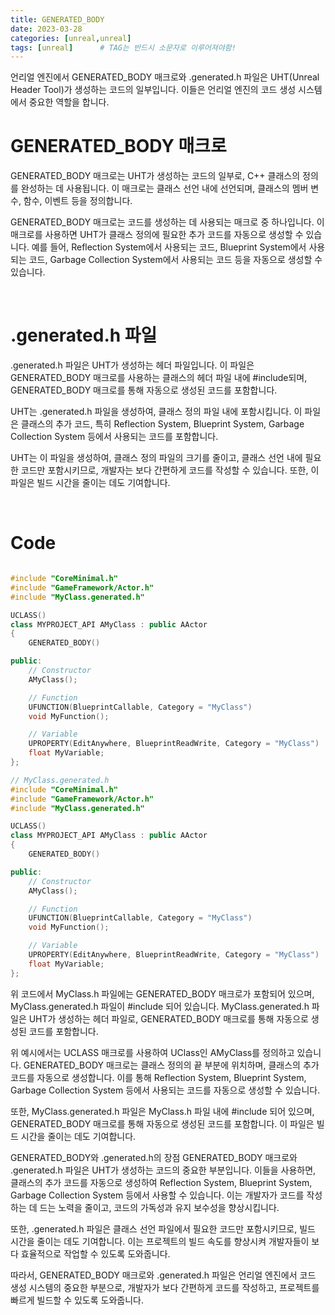 ```yaml
---
title: GENERATED_BODY
date: 2023-03-28
categories: [unreal,unreal]
tags: [unreal]		# TAG는 반드시 소문자로 이루어져야함!
---
```




언리얼 엔진에서 GENERATED_BODY 매크로와 .generated.h 파일은 UHT(Unreal Header Tool)가 생성하는 코드의 일부입니다. 이들은 언리얼 엔진의 코드 생성 시스템에서 중요한 역할을 합니다.

GENERATED_BODY 매크로
===================
GENERATED_BODY 매크로는 UHT가 생성하는 코드의 일부로, C++ 클래스의 정의를 완성하는 데 사용됩니다. 이 매크로는 클래스 선언 내에 선언되며, 클래스의 멤버 변수, 함수, 이벤트 등을 정의합니다.

GENERATED_BODY 매크로는 코드를 생성하는 데 사용되는 매크로 중 하나입니다. 이 매크로를 사용하면 UHT가 클래스 정의에 필요한 추가 코드를 자동으로 생성할 수 있습니다. 예를 들어, Reflection System에서 사용되는 코드, Blueprint System에서 사용되는 코드, Garbage Collection System에서 사용되는 코드 등을 자동으로 생성할 수 있습니다.

<br>

.generated.h 파일
================

.generated.h 파일은 UHT가 생성하는 헤더 파일입니다. 이 파일은 GENERATED_BODY 매크로를 사용하는 클래스의 헤더 파일 내에 #include되며, GENERATED_BODY 매크로를 통해 자동으로 생성된 코드를 포함합니다.

UHT는 .generated.h 파일을 생성하여, 클래스 정의 파일 내에 포함시킵니다. 이 파일은 클래스의 추가 코드, 특히 Reflection System, Blueprint System, Garbage Collection System 등에서 사용되는 코드를 포함합니다.

UHT는 이 파일을 생성하여, 클래스 정의 파일의 크기를 줄이고, 클래스 선언 내에 필요한 코드만 포함시키므로, 개발자는 보다 간편하게 코드를 작성할 수 있습니다. 또한, 이 파일은 빌드 시간을 줄이는 데도 기여합니다.

<br>

Code
=================

```c++

#include "CoreMinimal.h"
#include "GameFramework/Actor.h"
#include "MyClass.generated.h"

UCLASS()
class MYPROJECT_API AMyClass : public AActor
{
    GENERATED_BODY()

public:
    // Constructor
    AMyClass();

    // Function
    UFUNCTION(BlueprintCallable, Category = "MyClass")
    void MyFunction();

    // Variable
    UPROPERTY(EditAnywhere, BlueprintReadWrite, Category = "MyClass")
    float MyVariable;
};

// MyClass.generated.h
#include "CoreMinimal.h"
#include "GameFramework/Actor.h"
#include "MyClass.generated.h"

UCLASS()
class MYPROJECT_API AMyClass : public AActor
{
    GENERATED_BODY()

public:
    // Constructor
    AMyClass();

    // Function
    UFUNCTION(BlueprintCallable, Category = "MyClass")
    void MyFunction();

    // Variable
    UPROPERTY(EditAnywhere, BlueprintReadWrite, Category = "MyClass")
    float MyVariable;
};
```

위 코드에서 MyClass.h 파일에는 GENERATED_BODY 매크로가 포함되어 있으며, MyClass.generated.h 파일이 #include 되어 있습니다. MyClass.generated.h 파일은 UHT가 생성하는 헤더 파일로, GENERATED_BODY 매크로를 통해 자동으로 생성된 코드를 포함합니다.

위 예시에서는 UCLASS 매크로를 사용하여 UClass인 AMyClass를 정의하고 있습니다. GENERATED_BODY 매크로는 클래스 정의의 끝 부분에 위치하며, 클래스의 추가 코드를 자동으로 생성합니다. 이를 통해 Reflection System, Blueprint System, Garbage Collection System 등에서 사용되는 코드를 자동으로 생성할 수 있습니다.

또한, MyClass.generated.h 파일은 MyClass.h 파일 내에 #include 되어 있으며, GENERATED_BODY 매크로를 통해 자동으로 생성된 코드를 포함합니다. 이 파일은 빌드 시간을 줄이는 데도 기여합니다.

GENERATED_BODY와 .generated.h의 장점
GENERATED_BODY 매크로와 .generated.h 파일은 UHT가 생성하는 코드의 중요한 부분입니다. 이들을 사용하면, 클래스의 추가 코드를 자동으로 생성하여 Reflection System, Blueprint System, Garbage Collection System 등에서 사용할 수 있습니다. 이는 개발자가 코드를 작성하는 데 드는 노력을 줄이고, 코드의 가독성과 유지 보수성을 향상시킵니다.

또한, .generated.h 파일은 클래스 선언 파일에서 필요한 코드만 포함시키므로, 빌드 시간을 줄이는 데도 기여합니다. 이는 프로젝트의 빌드 속도를 향상시켜 개발자들이 보다 효율적으로 작업할 수 있도록 도와줍니다.

따라서, GENERATED_BODY 매크로와 .generated.h 파일은 언리얼 엔진에서 코드 생성 시스템의 중요한 부분으로, 개발자가 보다 간편하게 코드를 작성하고, 프로젝트를 빠르게 빌드할 수 있도록 도와줍니다.